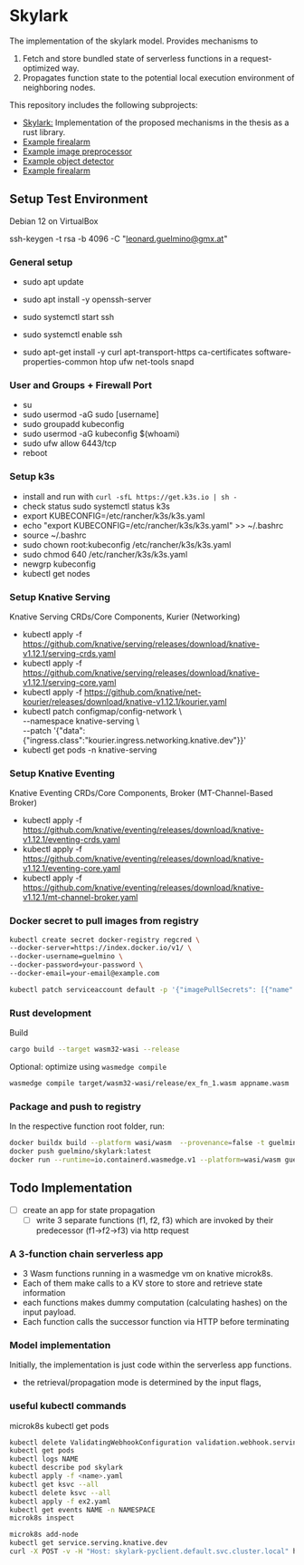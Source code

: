 # Skylark
The implementation of the skylark model. Provides mechanisms to 
1. Fetch and store bundled state of serverless functions in a request-optimized way.
2. Propagates function state to the potential local execution environment of neighboring nodes.

This repository includes the following subprojects: 
- [Skylark:](skylark/README.md) Implementation of the proposed mechanisms in the thesis as a rust library.  
- [Example firealarm](ex_faas_app/ex_firealarm/README.md)
- [Example image preprocessor](ex_faas_app/ex_img_preprocessor/README.md)
- [Example object detector](ex_faas_app/ex_obj_detector/README.md)
- [Example firealarm](ex_faas_app/neighbors_service/README.md)
## Setup Test Environment

Debian 12 on VirtualBox

ssh-keygen -t rsa -b 4096 -C "leonard.guelmino@gmx.at"

### General setup
* sudo apt update
* sudo apt install -y openssh-server
* sudo systemctl start ssh
* sudo systemctl enable ssh

* sudo apt-get install \-y curl apt-transport-https ca-certificates software-properties-common htop ufw net-tools snapd

### User and Groups \+ Firewall Port

* su
* sudo usermod \-aG sudo \[username\]
* sudo groupadd kubeconfig
* sudo usermod \-aG kubeconfig $(whoami)
* sudo ufw allow 6443/tcp
* reboot

### Setup k3s

* install and run with `curl -sfL https://get.k3s.io | sh -`
* check status sudo systemctl status k3s
* export KUBECONFIG=/etc/rancher/k3s/k3s.yaml
* echo "export KUBECONFIG=/etc/rancher/k3s/k3s.yaml" \>\> \~/.bashrc
* source \~/.bashrc
* sudo chown root:kubeconfig /etc/rancher/k3s/k3s.yaml
* sudo chmod 640 /etc/rancher/k3s/k3s.yaml
* newgrp kubeconfig
* kubectl get nodes


### Setup Knative Serving
Knative Serving CRDs/Core Components, Kurier (Networking)
* kubectl apply \-f https://github.com/knative/serving/releases/download/knative-v1.12.1/serving-crds.yaml
* kubectl apply \-f https://github.com/knative/serving/releases/download/knative-v1.12.1/serving-core.yaml
* kubectl apply \-f https://github.com/knative/net-kourier/releases/download/knative-v1.12.1/kourier.yaml
* kubectl patch configmap/config-network \\  
  \--namespace knative-serving \\  
  \--patch '{"data":{"ingress.class":"kourier.ingress.networking.knative.dev"}}'
* kubectl get pods \-n knative-serving

### Setup Knative Eventing
Knative Eventing CRDs/Core Components, Broker (MT-Channel-Based Broker)
* kubectl apply -f https://github.com/knative/eventing/releases/download/knative-v1.12.1/eventing-crds.yaml
* kubectl apply -f https://github.com/knative/eventing/releases/download/knative-v1.12.1/eventing-core.yaml
* kubectl apply -f https://github.com/knative/eventing/releases/download/knative-v1.12.1/mt-channel-broker.yaml

### Docker secret to pull images from registry
```bash
kubectl create secret docker-registry regcred \
--docker-server=https://index.docker.io/v1/ \
--docker-username=guelmino \
--docker-password=your-password \
--docker-email=your-email@example.com

kubectl patch serviceaccount default -p '{"imagePullSecrets": [{"name": "regcred"}]}'
```
### Rust development
Build
```bash
cargo build --target wasm32-wasi --release
```
Optional: optimize using `wasmedge compile`
```bash
wasmedge compile target/wasm32-wasi/release/ex_fn_1.wasm appname.wasm
```

### Package and push to registry
In the respective function root folder, run:
``` bash
docker buildx build --platform wasi/wasm  --provenance=false -t guelmino/skylark:rsclient .
docker push guelmino/skylark:latest
docker run --runtime=io.containerd.wasmedge.v1 --platform=wasi/wasm guelmino/skylark:client
```

## Todo Implementation
- [ ] create an app for state propagation
  - [ ] write 3 separate functions (f1, f2, f3) which are invoked by their predecessor (f1->f2->f3) via http request
### A 3-function chain serverless app
- 3 Wasm functions running in a wasmedge vm on knative microk8s. 
- Each of them make calls to a KV store to store and retrieve state information
- each functions makes dummy computation (calculating hashes) on the input payload.
- Each function calls the successor function via HTTP before terminating

### Model implementation
Initially, the implementation is just code within the serverless app functions.
- the retrieval/propagation mode is determined by the input flags, 

### useful kubectl commands
microk8s kubectl get pods
``` bash
kubectl delete ValidatingWebhookConfiguration validation.webhook.serving.knative.dev
kubectl get pods
kubectl logs NAME
kubectl describe pod skylark
kubectl apply -f <name>.yaml
kubectl get ksvc --all
kubectl delete ksvc --all
kubectl apply -f ex2.yaml
kubectl get events NAME -n NAMESPACE
microk8s inspect

microk8s add-node
kubectl get service.serving.knative.dev
curl -X POST -v -H "Host: skylark-pyclient.default.svc.cluster.local" http://10.152.183.152
```